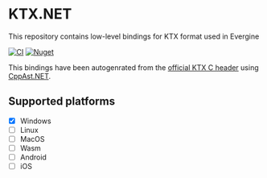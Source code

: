 # KTX.NET
This repository contains low-level bindings for KTX format used in Evergine

[![CI](https://github.com/EvergineTeam/KTX.NET/actions/workflows/build-nugets.yml/badge.svg)](https://github.com/EvergineTeam/KTX.NET/actions/workflows/build-nugets.yml)
[![Nuget](https://img.shields.io/nuget/v/Evergine.Bindings.KTX?logo=nuget)](https://www.nuget.org/packages/Evergine.Bindings.KTX)

This bindings have been autogenrated from the [official KTX C header](https://github.com/KhronosGroup/KTX-Software/blob/main/include/ktx.h) using [CppAst.NET](https://github.com/xoofx/CppAst.NET).

## Supported platforms
- [x] Windows
- [ ] Linux
- [ ] MacOS
- [ ] Wasm
- [ ] Android
- [ ] iOS
